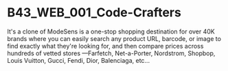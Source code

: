 # B43_WEB_001_Code-Crafters
It's a clone of ModeSens is a one-stop shopping destination for over 40K brands where you can easily search any product URL, barcode, or image to find exactly what they're looking for, and then compare prices across hundreds of vetted stores —Farfetch, Net-a-Porter, Nordstrom, Shopbop, Louis Vuitton, Gucci, Fendi, Dior, Balenciaga, etc...


